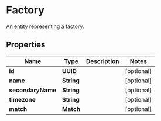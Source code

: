 

# Factory

An entity representing a factory.

## Properties

| Name | Type | Description | Notes |
|------------ | ------------- | ------------- | -------------|
|**id** | **UUID** |  |  [optional] |
|**name** | **String** |  |  [optional] |
|**secondaryName** | **String** |  |  [optional] |
|**timezone** | **String** |  |  [optional] |
|**match** | **Match** |  |  [optional] |




